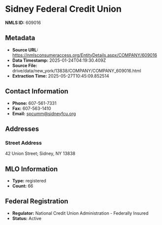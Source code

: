 # Sidney Federal Credit Union

**NMLS ID:** 609016

## Metadata
- **Source URL:** https://nmlsconsumeraccess.org/EntityDetails.aspx/COMPANY/609016
- **Data Timestamp:** 2025-01-24T04:19:30.409Z
- **Source File:** drive/data/new_york/13838/COMPANY/COMPANY_609016.html
- **Extraction Time:** 2025-05-27T10:45:09.852514

## Contact Information
- **Phone:** 607-561-7331
- **Fax:** 607-563-1410
- **Email:** spcumm@sidneyfcu.org

## Addresses
### Street Address
42 Union Street; Sidney, NY 13838

## MLO Information
- **Type:** registered
- **Count:** 66

## Federal Registration
- **Regulator:** National Credit Union Administration - Federally Insured
- **Status:** Active
